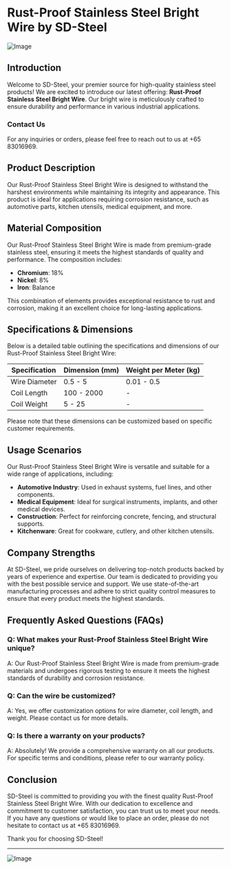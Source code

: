 # Rust-Proof Stainless Steel Bright Wire by SD-Steel

![Image](https://github.com/user-attachments/assets/2567258e-e124-4816-932d-1809bd27ef0b)

## Introduction

Welcome to SD-Steel, your premier source for high-quality stainless steel products! We are excited to introduce our latest offering: **Rust-Proof Stainless Steel Bright Wire**. Our bright wire is meticulously crafted to ensure durability and performance in various industrial applications.

### Contact Us
For any inquiries or orders, please feel free to reach out to us at +65 83016969.

## Product Description

Our Rust-Proof Stainless Steel Bright Wire is designed to withstand the harshest environments while maintaining its integrity and appearance. This product is ideal for applications requiring corrosion resistance, such as automotive parts, kitchen utensils, medical equipment, and more.

## Material Composition

Our Rust-Proof Stainless Steel Bright Wire is made from premium-grade stainless steel, ensuring it meets the highest standards of quality and performance. The composition includes:

- **Chromium**: 18%
- **Nickel**: 8%
- **Iron**: Balance

This combination of elements provides exceptional resistance to rust and corrosion, making it an excellent choice for long-lasting applications.

## Specifications & Dimensions

Below is a detailed table outlining the specifications and dimensions of our Rust-Proof Stainless Steel Bright Wire:

| Specification | Dimension (mm) | Weight per Meter (kg) |
|---------------|----------------|-----------------------|
| Wire Diameter | 0.5 - 5        | 0.01 - 0.5            |
| Coil Length   | 100 - 2000     | -                     |
| Coil Weight   | 5 - 25         | -                     |

Please note that these dimensions can be customized based on specific customer requirements.

## Usage Scenarios

Our Rust-Proof Stainless Steel Bright Wire is versatile and suitable for a wide range of applications, including:

- **Automotive Industry**: Used in exhaust systems, fuel lines, and other components.
- **Medical Equipment**: Ideal for surgical instruments, implants, and other medical devices.
- **Construction**: Perfect for reinforcing concrete, fencing, and structural supports.
- **Kitchenware**: Great for cookware, cutlery, and other kitchen utensils.

## Company Strengths

At SD-Steel, we pride ourselves on delivering top-notch products backed by years of experience and expertise. Our team is dedicated to providing you with the best possible service and support. We use state-of-the-art manufacturing processes and adhere to strict quality control measures to ensure that every product meets the highest standards.

## Frequently Asked Questions (FAQs)

### Q: What makes your Rust-Proof Stainless Steel Bright Wire unique?
A: Our Rust-Proof Stainless Steel Bright Wire is made from premium-grade materials and undergoes rigorous testing to ensure it meets the highest standards of durability and corrosion resistance.

### Q: Can the wire be customized?
A: Yes, we offer customization options for wire diameter, coil length, and weight. Please contact us for more details.

### Q: Is there a warranty on your products?
A: Absolutely! We provide a comprehensive warranty on all our products. For specific terms and conditions, please refer to our warranty policy.

## Conclusion

SD-Steel is committed to providing you with the finest quality Rust-Proof Stainless Steel Bright Wire. With our dedication to excellence and commitment to customer satisfaction, you can trust us to meet your needs. If you have any questions or would like to place an order, please do not hesitate to contact us at +65 83016969.

Thank you for choosing SD-Steel!

---

![Image](https://github.com/user-attachments/assets/2567258e-e124-4816-932d-1809bd27ef0b)